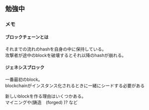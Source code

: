 ## 勉強中

### メモ

#### ブロックチェーンとは
それまでの流れのhashを自身の中に保持している。  
攻撃者が途中のblockを破壊するとそれ以降のhashが崩れる。

#### ジェネシスブロック
一番最初のblock。  
blockchainがインスタンス化されるときに一緒にシードする必要がある

新しいblockを作る理由はいくつかある。  
マイニングや(鋳造　(forged) )? など

